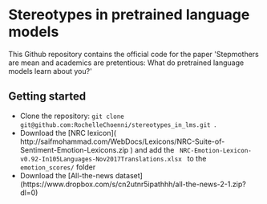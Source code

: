 # Stereotypes in pretrained language models

This Github repository contains the official code for the paper 'Stepmothers are mean and academics are pretentious: What do pretrained language models learn about you?' 

## Getting started


<ul>
<li> Clone the repository: <code>git clone git@github.com:RochelleChoenni/stereotypes_in_lms.git </code>.</li>
<li> Download the [NRC lexicon]( http://saifmohammad.com/WebDocs/Lexicons/NRC-Suite-of-Sentiment-Emotion-Lexicons.zip ) and add the <code> NRC-Emotion-Lexicon-v0.92-In105Languages-Nov2017Translations.xlsx </code> to the <code> emotion_scores/</code> folder</li>
<li> Download the [All-the-news dataset](https://www.dropbox.com/s/cn2utnr5ipathhh/all-the-news-2-1.zip?dl=0)
</ul>

